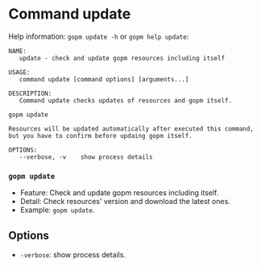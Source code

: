 Command update
==============

Help information: `gopm update -h` or `gopm help update`:

```
NAME:
   update - check and update gopm resources including itself

USAGE:
   command update [command options] [arguments...]

DESCRIPTION:
   Command update checks updates of resources and gopm itself.

gopm update

Resources will be updated automatically after executed this command,
but you have to confirm before updaing gopm itself.

OPTIONS:
   --verbose, -v	show process details
```
   
### `gopm update`

- Feature: Check and update gopm resources including itself.
- Detail: Check resources' version and download the latest ones.
- Example: `gopm update`.

## Options

- `-verbose`: show process details.